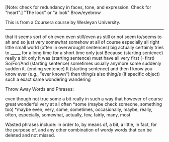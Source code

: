 [Note: check for redundancy in faces, tone, and expression. Check for "heart".]
"The look" or "a look"
Brow/eyebrow



This is from a Coursera course by Wesleyan University.

-----
that
it seems
sort of
oh
even
even still/even as
still
or not
seem to/seems to
ah
and so
just
very
somewhat
somehow
at all
of course
especially
all right
little
small
world (often in overwrought sentences)
big
actually
certainly
tries to _____
for a long time
for a short time
only just
Because (starting sentence)
really
a bit
only
It was (starting sentence)
must have
all
very first (=first)
So/For/And (starting sentence)
sometimes
usually
anymore
some
suddenly
sudden
it. (ending sentence)
It (starting sentence)
and then
I know
you know
ever (e.g., "ever known")
then
thing/s
also
thing/s (if specific object)
such a
exact same
wondering
wandering



Throw Away Words and Phrases:

even
though
not true
some
a bit
really
in such a way that
however
of course
great
wonderful
very
at all
often
*some (maybe check someone, something too)
*maybe
even, very, some, sometimes, occasionally, maybe, really, often, especially, somewhat, actually, few, fairly, many, most

Wasted phrases include:  in order to, by means of, a bit, a little, in fact, for the purpose of, and any other combination of wordy words that can be deleted and not missed. 